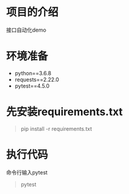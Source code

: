 # 项目的介绍
接口自动化demo

# 环境准备
- python==3.6.8
- requests==2.22.0
- pytest==4.5.0

# 先安装requirements.txt
> pip install -r requirements.txt

# 执行代码
命令行输入pytest
> pytest
 